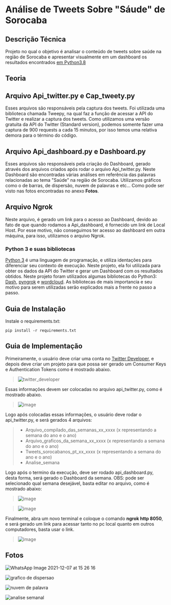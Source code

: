 # 
# __Análise de Tweets Sobre "Sáude" de Sorocaba__

## __Descrição Técnica__
Projeto no qual o objetivo é analisar o conteúdo de tweets sobre saúde na região de Sorocaba e apresentar visualmente em um dashboard os resultados encontrados [em Python3.8](#)

## __Teoria__

## **Arquivo Api_twitter.py e Cap_tweety.py**
Esses arquivos são responsáveis pela captura dos tweets. Foi utilizada uma biblioteca chamada Tweepy, na qual faz a função de acessar a API do Twitter e realizar a captura dos tweets. Como utilizamos uma versão gratuita da API do Twitter (Standard version), podemos somente fazer uma captura de 900 requests a cada 15 minutos, por isso temos uma relativa demora para o término do código.

## **Arquivo Api_dashboard.py e Dashboard.py**
Esses arquivos são responsáveis pela criação do Dashboard, gerado através dos arquivos criados após rodar o arquivo Api_twitter.py. Neste Dashboard são encontradas várias análises em referência das palavras relacionadas ao tema "Saúde" na região de Sorocaba. Utilizamos gráficos como o de barras, de dispersão, nuvem de palavras e etc... Como pode ser visto nas fotos encontradas no anexo **Fotos**.

## **Arquivo Ngrok**
Neste arquivo, é gerado um link para o acesso ao Dashboard, devido ao fato de que quando rodamos a Api_dashboard, é fornecido um link de Local Host. Por esse motivo, não conseguimos ter acesso ao dashboard em outra máquina, para isso, utilizamos o arquivo Ngrok.

### **Python 3 e suas bibliotecas**
[Python 3](https://docs.python.org/3/tutorial/index.html) é uma linguagem de programação, e utiliza identações para diferenciar seu contexto de execução. Neste projeto, ela foi utilizada para obter os dados da API do Twitter e gerar um Dashboard com os resultados obtidos. Neste projeto foram utilizados algumas bibliotecas do Python3: [Dash](https://plotly.com/dash/), [pyngrok](https://pypi.org/project/pyngrok/) e [wordcloud](https://amueller.github.io/word_cloud/). As bibliotecas de mais importancia e seu motivo para serem utilizadas serão explicados mais a frente no passo a passo. 

## __Guia de Instalação__
Instale o requirements.txt:

```
pip install -r requirements.txt
```

## __Guia de Implementação__
Primeiramente, o usuário deve criar uma conta no [Twitter Developer](https://developer.twitter.com/en/portal/dashboard), e depois deve criar um projeto para que possa ser gerado um Consumer Keys e Authentication Tokens como é mostrado abaixo.

> ![twitter_developer](https://user-images.githubusercontent.com/87439511/145449368-ea543944-a2eb-4362-b2d3-8f04a91f48df.png)

Essas informações devem ser colocadas no arquivo api_twitter.py, como é mostrado abaixo.

> ![image](https://user-images.githubusercontent.com/87439511/145450294-d9682a86-78d9-4f5a-b90c-874d5f8444b5.png)

Logo após colocadas essas informações, o usuário deve rodar o api_twitter.py, e será gerados 4 arquivos:

>- Arquivo_compilado_das_semanas_xx_xxxx (x representando a semana do ano e o ano)
>- Arquivo_graficos_da_semana_xx_xxxx (x representando a semana do ano e o ano)
>- Tweets_sorocabanos_pt_xx_xxxx (x representando a semana do ano e o ano)
>- Analise_semana

Logo após o termino da execução, deve ser rodado api_dashboard.py, desta forma, será gerado o Dashboard da semana.
OBS: pode ser selecionado qual semana desejável, basta editar no arquivo, como é mostrado abaixo:

> ![image](https://user-images.githubusercontent.com/87439511/145462260-9cb865b3-52d6-4faa-870b-6e8855821130.png)

> ![image](https://user-images.githubusercontent.com/87439511/145462457-23e1d6fe-d549-49e0-bddb-cc09babbde02.png)

Finalmente, abra um novo terminal e coloque o comando **ngrok http 8050**, e será gerado um link para acessar tanto no pc local quanto em outros computadores, basta usar o link.
> ![image](https://user-images.githubusercontent.com/87439511/145463741-55d5fc9c-95c3-4223-b31a-8c1d650ee7af.png)

## __Fotos__
![WhatsApp Image 2021-12-07 at 15 26 16](https://user-images.githubusercontent.com/87439511/145266062-35e08866-8b88-418a-9f88-7d3008a9e9ca.jpeg)

![grafico de dispersao](https://user-images.githubusercontent.com/87439511/145267200-919db758-b1ee-4f90-bb6f-0bec283a3678.jpeg)

![nuvem de palavra](https://user-images.githubusercontent.com/87439511/145267280-29c1f88f-6588-47c8-8987-fa711f94ed5f.jpeg)

![analise semanal](https://user-images.githubusercontent.com/87439511/145267331-2953bf0c-67b4-484f-a7a4-ba37507162e7.jpeg)
